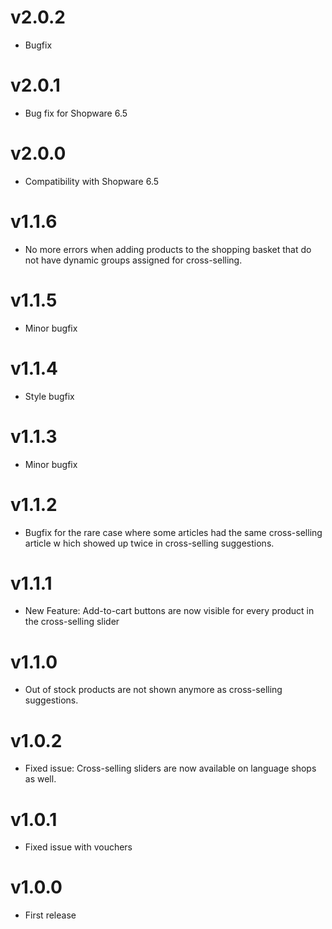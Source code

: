 # v2.0.2
- Bugfix 

# v2.0.1
- Bug fix for Shopware 6.5

# v2.0.0
- Compatibility with Shopware 6.5

# v1.1.6
- No more errors when adding products to the shopping basket that do not have dynamic groups assigned for cross-selling.

# v1.1.5
- Minor bugfix

# v1.1.4
- Style bugfix

# v1.1.3
- Minor bugfix

# v1.1.2
- Bugfix for the rare case where some articles had the same cross-selling article w hich showed up twice in cross-selling suggestions.

# v1.1.1
- New Feature: Add-to-cart buttons are now visible for every product in the cross-selling slider

# v1.1.0
- Out of stock products are not shown anymore as cross-selling suggestions.

# v1.0.2
- Fixed issue: Cross-selling sliders are now available on language shops as well.

# v1.0.1
- Fixed issue with vouchers

# v1.0.0
- First release
